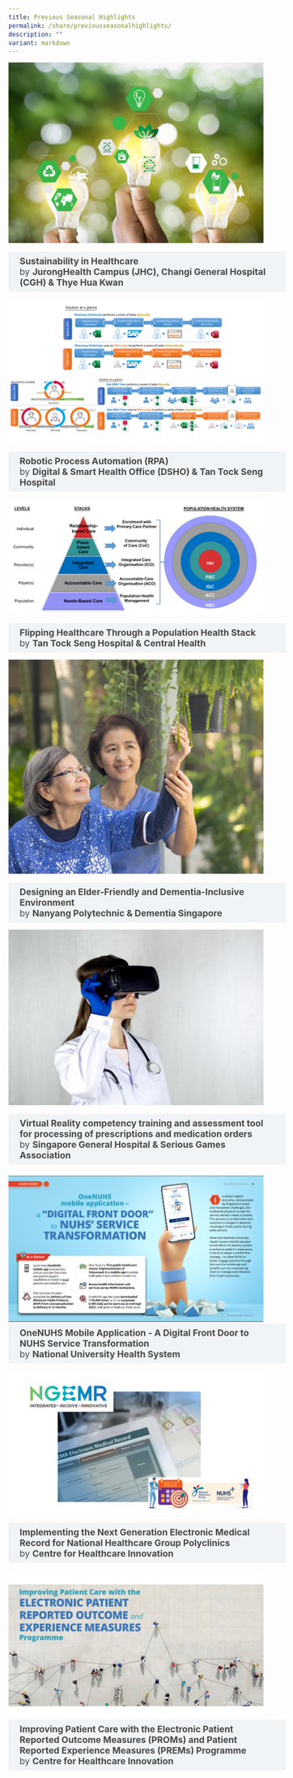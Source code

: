 ```yaml
---
title: Previous Seasonal Highlights
permalink: /share/previousseasonalhighlights/
description: ""
variant: markdown
---
```

![](/images/CHILD_posts__2_.png)

<style>
.button {
  background-color: white;
  cursor: pointer;
  padding: 5px;
  width: 100%;
  border: none;
  text-align: left;
  outline: none;
  font-size: 20px;
  transition: 0.4s;
}

.panel {
  padding: 0 18px;
  display: none;
  background-color: white;
  overflow: hidden;
}


.active,
.button:hover {
  background-color: white;
}

input {
  display: none;
}

label {
  position: relative;
  display: block;
  padding: 8px 22px;
  margin: 0 0 5px 0;
  cursor: pointer;
  background: #F0F4F6;
  border-radius: 3px;
  width: 100%;
  color: #484848;
  transition: height 0.4s;
  font-size: 1.25em;
}

label:hover {
  background: #BD2D37;
  color: #FFF;
}

.accordion-content {
  padding: 10px 0px 30px 30px;
  margin: 0 0 1px 0;
  border-radius: 3px;
	font-size: 1.25em;
	line-height: 2.2rem;
}

input + label::before {
  content: url("/images/chevron-down.svg");
  font-weight: 400;
  font-size: 1.25em;
  line-height: 1.1rem;
  padding: 0;
  position: absolute;
  right: 0.5rem;
  top: 50%;
  transform: translateY(-50%);
  transition: transform 0.4s ease-in-out;
}

input:checked + label::before {
  content: url("/images/chevron-up.svg");
  transform: translateY(-50%) rotateZ(180deg);
}

input + label + .accordion-content {
  display: none;
}

input:checked + label + .accordion-content {
  display: block;
}

th, td {
  border-style: hidden;
}
</style>

<div class="container">

<div>
	<input type="checkbox" id="title1"><label for="title1">	<b>Sustainability in Healthcare</b> <br>by <b> JurongHealth Campus (JHC), Changi General Hospital (CGH) &amp; Thye Hua Kwan </b>    </label>
	<div class="accordion-content">
	<div class="para">
CHILD is thrilled to highlight three outstanding projects that demonstrate ongoing efforts towards environmental sustainability in healthcare. These initiatives are focused on reducing environmental footprints and show how sustainability is becoming an integral part of healthcare operations:
<p></p> 
		
1. Since 2020, <a rel="noopene" target="blank" href="https://for.sg/chi-sg-knowledge-hub-ntfgh-nhip2022-270">JurongHealth Campus (JHC)</a> has rolled out a campus-wide initiative to **optimise water and energy efficiency**, as well as **reduce greenhouse gas emissions**. This initiative focuses on transforming JHC’s facilities to be more sustainable and resilient, while actively promoting environmental stewardship.
*\[Winner of the 2022 National HIP Best Practice Medal Awardee – Automation, IT &amp; Robotics Innovation\]*
<p></p> 
		
2. By **reinventing food waste**, **repurposing plastics** and **reducing single-use disposables**, <a rel="noopene" target="blank" href="https://for.sg/child-chi-sg-child-collection-cgh-shmc2023-877">CGH Food Services</a> showcases how the healthcare sector can contribute to environmental sustainability while continuing to deliver high-quality nutrition for patients.
*\[1st Prize Awardee (Environmental Sustainability category) of the Singapore Healthcare Management (SHM) Congress 2023\]*
<p></p> 
		
3. Through the process of re-creating sustainable last-mile solutions via **resource optimisation**, this project by <a rel="noopene" target="blank" href="https://for.sg/child-chi-sg-child-collection-thkmc-ccea2022-20">Thye Hua Kwan Moral Charities Ltd: THK Elderly &amp; Home Care Services</a> not only achieved higher productivity, but also reduced mileage and carbon emissions.
*\[Productivity Improvement Gold Awardee at the Community Care Excellence Awards (CCEA) 2022 by the Agency for Integrated Care (AIC)\]*
<p></p> 
		
<em>The stories above represent &nbsp;a snapshot of the incredible strides being made in integrating environmental sustainability into healthcare. Explore similar inspiring projects on the CHILD Collection now! </em>
		
		
<p></p>
</div>
	</div>
	</div>
	</div>

![](/images/RPA.png)
<style>
.button {
  background-color: white;
  cursor: pointer;
  padding: 5px;
  width: 100%;
  border: none;
  text-align: left;
  outline: none;
  font-size: 20px;
  transition: 0.4s;
}

.panel {
  padding: 0 18px;
  display: none;
  background-color: white;
  overflow: hidden;
}


.active,
.button:hover {
  background-color: white;
}

input {
  display: none;
}

label {
  position: relative;
  display: block;
  padding: 8px 22px;
  margin: 0 0 5px 0;
  cursor: pointer;
  background: #F0F4F6;
  border-radius: 3px;
  width: 100%;
  color: #484848;
  transition: height 0.4s;
  font-size: 1.25em;
}

label:hover {
  background: #BD2D37;
  color: #FFF;
}

.accordion-content {
  padding: 10px 0px 30px 30px;
  margin: 0 0 1px 0;
  border-radius: 3px;
	font-size: 1.25em;
	line-height: 2.2rem;
}

input + label::before {
  content: url("/images/chevron-down.svg");
  font-weight: 400;
  font-size: 1.25em;
  line-height: 1.1rem;
  padding: 0;
  position: absolute;
  right: 0.5rem;
  top: 50%;
  transform: translateY(-50%);
  transition: transform 0.4s ease-in-out;
}

input:checked + label::before {
  content: url("/images/chevron-up.svg");
  transform: translateY(-50%) rotateZ(180deg);
}

input + label + .accordion-content {
  display: none;
}

input:checked + label + .accordion-content {
  display: block;
}

th, td {
  border-style: hidden;
}
</style>

<div class="container">

<div>
	<input type="checkbox" id="title2"><label for="title1">	<b>Robotic Process Automation (RPA)</b> <br>by <b> Digital &amp; Smart Health Office (DSHO) &amp; Tan Tock Seng Hospital </b>   </label>
	<div class="accordion-content">
	<div class="para">
CHILD is proud to showcase three case studies as our "Pick of the Month", each a testament to the transformative power of RPA in distinct healthcare settings.
		
<p></p> 
Facilitated by CHI's Digital &amp; Smart Health Office (DSHO), these projects in Tan Tock Seng Hospital (TTSH) present the future where automation is strategically driving excellence across diverse healthcare domains: 
<p></p> 
		
1. <a rel="noopene" target="blank" href="https://child.chi.sg/files/2023%20Dec%20to%202024%20Feb/C_559_TTSH_DSHO__Transforming_the_Process_of_Form_Creation_to_Data_Entry.pdf">TTSH's Pharmacy Drug Management team</a> witness a surge in productivity and precision, minimising errors and near misses; all whilst reducing Full-Time-Equivalent (FTE) for better resource allocation and achieving cost-effectiveness. 
<p></p> 
2. The <a rel="noopene" target="blank" href="https://child.chi.sg/files/2023%20Dec%20to%202024%20Feb/C_558_TTSH_DSHO_Transforming_Billing_Process_with_RPA.pdf">Outpatient Pharmacy unit</a> rides the RPA wave, emerging with heightened accuracy and efficiency as well as increased staff satisfaction as they are now able to redirect time towards meaningful patient interactions.
<p></p> 
3. Over at the <a rel="noopene" target="blank" href="https://child.chi.sg/files/2023%20Dec%20to%202024%20Feb/No_poster_560_TTSH_DSHO__Automating_Health__RPA_Takes_Charge_of_Flu_Vaccination_Reminders.pdf">Operations, Workplace Health and Safety unit</a>, RPA improves workflow efficiencies, liberating staff from manual and repetitive tasks to focus on elevating patient care.
 <p></p> 
<em>These projects not only exemplify the versatility of RPA but also underlines its overarching impact on healthcare - reducing mundane tasks, preventing errors, and most importantly, empowering healthcare professionals to channel their energy towards enriching patient care experience.</em>

<p></p>
</div>
	</div>
	</div>
	</div>
	
![](/images/Pop_Health_Stack_.png)
<style>
.button {
  background-color: white;
  cursor: pointer;
  padding: 5px;
  width: 100%;
  border: none;
  text-align: left;
  outline: none;
  font-size: 20px;
  transition: 0.4s;
}

.panel {
  padding: 0 18px;
  display: none;
  background-color: white;
  overflow: hidden;
}


.active,
.button:hover {
  background-color: white;
}

input {
  display: none;
}

label {
  position: relative;
  display: block;
  padding: 8px 22px;
  margin: 0 0 5px 0;
  cursor: pointer;
  background: #F0F4F6;
  border-radius: 3px;
  width: 100%;
  color: #484848;
  transition: height 0.4s;
  font-size: 1.25em;
}

label:hover {
  background: #BD2D37;
  color: #FFF;
}

.accordion-content {
  padding: 10px 0px 30px 30px;
  margin: 0 0 1px 0;
  border-radius: 3px;
	font-size: 1.25em;
	line-height: 2.2rem;
}

input + label::before {
  content: url("/images/chevron-down.svg");
  font-weight: 400;
  font-size: 1.25em;
  line-height: 1.1rem;
  padding: 0;
  position: absolute;
  right: 0.5rem;
  top: 50%;
  transform: translateY(-50%);
  transition: transform 0.4s ease-in-out;
}

input:checked + label::before {
  content: url("/images/chevron-up.svg");
  transform: translateY(-50%) rotateZ(180deg);
}

input + label + .accordion-content {
  display: none;
}

input:checked + label + .accordion-content {
  display: block;
}

th, td {
  border-style: hidden;
}
</style>

<div class="container">

<div>
	<input type="checkbox" id="title3"><label for="title2">	<b>Flipping Healthcare Through a Population Health Stack</b> <br>by <b>Tan Tock Seng Hospital &amp; Central Health</b>   </label>
	<div class="accordion-content">
	<div class="para">
With a keen focus on&nbsp;Population Health Management, explore innovative strategies poised to redefine patient outcomes, operational efficiency and overall healthcare delivery.
		
<p></p> 
From leveraging advanced data analytics to fostering collaborative care models, this article offers a compelling vision of a healthcare landscape on the brink of a paradigm shift - pivoting from a health system designed for the young and health, to a health system that supports ageing-in-place while delivering optimal value to our residents.

<p></p>
Click&nbsp;<a rel="noopene" target="blank" href="https://child.chi.sg/files/2023%20Dec%20to%202024%20Feb/C_544_NHG_GIC_Flipping_Healthcare_Through_a_Population_health_Stack.pdf">HERE</a> for more on&nbsp;NHG’s Triple Strategy Towards Triple Aim; and the&nbsp;Five Models of Care to form Population Health Stack&nbsp;as we usher in a new era of holistic and patient-centric wellness. 
		
<p></p>
Packed with practical tips, checklist &amp; insightful pictorial suggestions, this guidebook is your essential tool for crafting spaces that tailored to the unique needs of the elderly, especially those facing dementia. Going beyond the basics, this guide embraces Singapore's cultural nuances while providing universal principles of inclusivity. 

<p></p>
</div>
	</div>
	</div>
	</div>
	
![](/images/nypelderly%20&amp;%20dementia.png)
<style>
.button {
  background-color: white;
  cursor: pointer;
  padding: 5px;
  width: 100%;
  border: none;
  text-align: left;
  outline: none;
  font-size: 20px;
  transition: 0.4s;
}

.panel {
  padding: 0 18px;
  display: none;
  background-color: white;
  overflow: hidden;
}


.active,
.button:hover {
  background-color: white;
}

input {
  display: none;
}

label {
  position: relative;
  display: block;
  padding: 8px 22px;
  margin: 0 0 5px 0;
  cursor: pointer;
  background: #F0F4F6;
  border-radius: 3px;
  width: 100%;
  color: #484848;
  transition: height 0.4s;
  font-size: 1.25em;
}

label:hover {
  background: #BD2D37;
  color: #FFF;
}

.accordion-content {
  padding: 10px 0px 30px 30px;
  margin: 0 0 1px 0;
  border-radius: 3px;
	font-size: 1.25em;
	line-height: 2.2rem;
}

input + label::before {
  content: url("/images/chevron-down.svg");
  font-weight: 400;
  font-size: 1.25em;
  line-height: 1.1rem;
  padding: 0;
  position: absolute;
  right: 0.5rem;
  top: 50%;
  transform: translateY(-50%);
  transition: transform 0.4s ease-in-out;
}

input:checked + label::before {
  content: url("/images/chevron-up.svg");
  transform: translateY(-50%) rotateZ(180deg);
}

input + label + .accordion-content {
  display: none;
}

input:checked + label + .accordion-content {
  display: block;
}

th, td {
  border-style: hidden;
}
</style>

<div class="container">

<div>
	<input type="checkbox" id="title4"><label for="title3">	<b>Designing an Elder-Friendly and Dementia-Inclusive Environment</b> <br>by <b>Nanyang Polytechnic &amp; Dementia Singapore</b>   </label>
	<div class="accordion-content">
	<div class="para">
Dive into the world of inclusive design with <a rel="noopene" target="blank" href="https://child.chi.sg/files/Sep%202023%20to%20Nov%202023/c%2025_nyp_guidebook_elderly-%20and%20dementia-inclusive%20environment.pdf">this Guidebook: Elderly-Friendly and Dementia-Inclusive Environment</a>, presented by Dementia Singapore (formerly ADA) in collaboration with Nanyang Polytechnic!  
		
<p></p>
Packed with practical tips, checklist &amp; insightful pictorial suggestions, this guidebook is your essential tool for crafting spaces that tailored to the unique needs of the elderly, especially those facing dementia. Going beyond the basics, this guide embraces Singapore's cultural nuances while providing universal principles of inclusivity. 

<p></p>
<em>
This guidebook was also published on Research Gate, AIC &amp; Dementia Singapore websites.</em>
	
<p></p>

</div>
	</div>
	</div>
	</div>
	
![](/images/virtual%20reality.jpg)
<style>
.button {
  background-color: white;
  cursor: pointer;
  padding: 5px;
  width: 100%;
  border: none;
  text-align: left;
  outline: none;
  font-size: 20px;
  transition: 0.4s;
}

.panel {
  padding: 0 18px;
  display: none;
  background-color: white;
  overflow: hidden;
}


.active,
.button:hover {
  background-color: white;
}

input {
  display: none;
}

label {
  position: relative;
  display: block;
  padding: 8px 22px;
  margin: 0 0 5px 0;
  cursor: pointer;
  background: #F0F4F6;
  border-radius: 3px;
  width: 100%;
  color: #484848;
  transition: height 0.4s;
  font-size: 1.25em;
}

label:hover {
  background: #BD2D37;
  color: #FFF;
}

.accordion-content {
  padding: 10px 0px 30px 30px;
  margin: 0 0 1px 0;
  border-radius: 3px;
	font-size: 1.25em;
	line-height: 2.2rem;
}

input + label::before {
  content: url("/images/chevron-down.svg");
  font-weight: 400;
  font-size: 1.25em;
  line-height: 1.1rem;
  padding: 0;
  position: absolute;
  right: 0.5rem;
  top: 50%;
  transform: translateY(-50%);
  transition: transform 0.4s ease-in-out;
}

input:checked + label::before {
  content: url("/images/chevron-up.svg");
  transform: translateY(-50%) rotateZ(180deg);
}

input + label + .accordion-content {
  display: none;
}

input:checked + label + .accordion-content {
  display: block;
}

th, td {
  border-style: hidden;
}
</style>

<div class="container">

<div>
	<input type="checkbox" id="title5"><label for="title4">	<b>Virtual Reality competency training and assessment tool for processing of prescriptions and medication orders</b> <br>by <b>Singapore General Hospital &amp; Serious Games Association</b>   </label>
	<div class="accordion-content">
	<div class="para">
Where can learning meet fun? Pharmacy staff and trainees at the Singapore General Hospital can now undergo a high-fidelity VR Pharmacy Dispensing simulation training programme! Jointly developed and implemented by the Department of Pharmacy of Singapore General Hospital &amp; Serious Games Association, Project VRx&nbsp;allows users to be trained to process the prescriptions and medication orders safely and accurately.
		
<br> <a rel="noopene noreferrer" target="_blank" href="https://child.chi.sg/files/449_SGH,%20SGA_SAHC%202021_VR%20competency%20training%20and%20assessment%20tool-combine.pdf">This project</a> was conferred the Merit Award (Poster Presentation) Innovation &amp; Digital Strategies category at this year’s Singapore Allied Health Conference (SAHC).
<p></p>
<em></em>
</div>	
	</div>
<br><img src="/images/screenshot%202023-06-25%20104125.png"><br>
	<input type="checkbox" id="title6"><label for="title5"><b>OneNUHS Mobile Application - A Digital Front Door to NUHS Service Transformation</b><br>by <b>National University Health System</b></label>
	<div class="accordion-content">
	<div class="para">Recognised as one of the top four most popular healthcare and fitness app in Singapore (source: Similarweb), we present to you&nbsp;the making of the OneNUHS mobile app&nbsp;- a Digital Front Door to a slew of services aim at transforming and improving both patient and provider’s experience.

<br> Hear from the team who&nbsp;brought to you the&nbsp;**first public healthcare cluster teleconsultation service via a mobile app**; and how they exceeded the delivery of&nbsp;two Minimum Viable Product (MVP) in 12 months here on <a rel="noopene noreferrer" target="_blank" href="https://child.chi.sg/files/circulars/C220_NUHS_IHiS%20Health%20Tech%202021_One%20NUHS%20mobile%20application.pdf">CHILD's Collection</a>.<p></p> 
<em>[This article was first published in HealthTech Connect by IHiS.]</em>

</div>
	</div>
	</div>
	</div>

![](/images/ngemr_photo.png)
<style>
.button {
  background-color: white;
  cursor: pointer;
  padding: 5px;
  width: 100%;
  border: none;
  text-align: left;
  outline: none;
  font-size: 20px;
  transition: 0.4s;
}

.panel {
  padding: 0 18px;
  display: none;
  background-color: white;
  overflow: hidden;
}


.active,
.button:hover {
  background-color: white;
}

input {
  display: none;
}

label {
  position: relative;
  display: block;
  padding: 8px 22px;
  margin: 0 0 5px 0;
  cursor: pointer;
  background: #F0F4F6;
  border-radius: 3px;
  width: 100%;
  color: #484848;
  transition: height 0.4s;
  font-size: 1.25em;
}

label:hover {
  background: #BD2D37;
  color: #FFF;
}

.accordion-content {
  padding: 10px 0px 30px 30px;
  margin: 0 0 1px 0;
  border-radius: 3px;
	font-size: 1.25em;
	line-height: 2.2rem;
}

input + label::before {
  content: url("/images/chevron-down.svg");
  font-weight: 400;
  font-size: 1.25em;
  line-height: 1.1rem;
  padding: 0;
  position: absolute;
  right: 0.5rem;
  top: 50%;
  transform: translateY(-50%);
  transition: transform 0.4s ease-in-out;
}

input:checked + label::before {
  content: url("/images/chevron-up.svg");
  transform: translateY(-50%) rotateZ(180deg);
}

input + label + .accordion-content {
  display: none;
}

input:checked + label + .accordion-content {
  display: block;
}

th, td {
  border-style: hidden;
}
</style>

<div class="container">

<div>
	<input type="checkbox" id="title7"><label for="title6">	<b>Implementing the Next Generation Electronic Medical Record for  
National Healthcare Group Polyclinics</b> <br>by <b>Centre for Healthcare Innovation</b>   </label>
	<div class="accordion-content">
	<div class="para">
"NGEMR records the entire patient journey from the point of admission to discharge, taking in both medical and administrative data. This allows for a seamless patient experience, increased collaboration between healthcare professionals, and stronger patient empowerment and participation."
		
<br> CHILD is proud to feature the story of the National Healthcare Group Polyclinics' NGEMR journey. Let's take a deeper dive to learn from the team who has embarked on this nation-wide Change Management initiative on
<a rel="noopene noreferrer" target="_blank" href="https://child.chi.sg/files/%5BC%5D%20418_NHGP%20_IHiS%20Health%20Tech%202021_Implementing%20the%20Next%20Generation%20EMR%20for%20NHGP.pdf">CHILD's Collection</a>.<p></p>
<em>
	[This article was first published in HealthTech Connect by IHiS.]</em>
</div>
	</div>
<br><img src="/images/proms%20n%20prems.jpg"><br>
	<input type="checkbox" id="title8"><label for="title7"><b>Improving Patient Care with the Electronic Patient Reported Outcome Measures (PROMs) and&nbsp;Patient Reported&nbsp;Experience Measures (PREMs) Programme</b><br>by <b>Centre for Healthcare Innovation</b></label>
	<div class="accordion-content">
	<div class="para">As healthcare institutions globally place greater emphasis on delivering patient-centred care, IHiS has partnered with The Clinician in rolling out ZEDOC, a digital health platform that enables healthcare providers across&nbsp;Singapore public healthcare to digitally capture PROMs and PREMs.

<br> With this electronic solution being the first in Singapore public healthcare, catch up on how ZEDOC is being used in the Singapore General Hospital, KK Women's and Children's Hospital, Sengkang General Hospital as well as future use cases from Khoo Teck Puat Hospital, the National University Health System and the Ministry of Health (Singapore) on <a rel="noopene noreferrer" target="_blank" href="https://child.chi.sg/files/%5BC%5D%20662_SingHealth_IHiS%20Health%20Tech%202021_Improving%20Patient%20Care%20with%20the%20Electronic%20PROM%20N%20PREM.pdf">CHILD's Collection</a>.<p></p> 
<em>[This article was first published in HealthTech Connect by IHiS.]</em>

</div>
	</div>
		</div>
		</div>